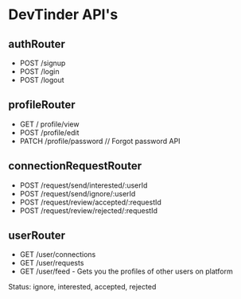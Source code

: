 # DevTinder API's

## authRouter

- POST /signup
- POST /login
- POST /logout

## profileRouter

- GET / profile/view
- POST /profile/edit
- PATCH /profile/password // Forgot password API

## connectionRequestRouter

- POST /request/send/interested/:userId
- POST /request/send/ignore/:userId
- POST /request/review/accepted/:requestId
- POST /request/review/rejected/:requestId

## userRouter

- GET /user/connections
- GET /user/requests
- GET /user/feed - Gets you the profiles of other users on platform

Status: ignore, interested, accepted, rejected
